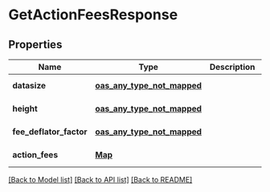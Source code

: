 # GetActionFeesResponse
## Properties

| Name | Type | Description | Notes |
|------------ | ------------- | ------------- | -------------|
| **datasize** | [**oas_any_type_not_mapped**](.md) |  | [default to null] |
| **height** | [**oas_any_type_not_mapped**](.md) |  | [default to null] |
| **fee\_deflator\_factor** | [**oas_any_type_not_mapped**](.md) |  | [default to null] |
| **action\_fees** | [**Map**](StorageFeeInfo.md) |  | [default to null] |

[[Back to Model list]](../README.md#documentation-for-models) [[Back to API list]](../README.md#documentation-for-api-endpoints) [[Back to README]](../README.md)

